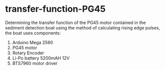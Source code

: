 # transfer-function-PG45

Determining the transfer function of the PG45 motor contained in the sediment detection boat using the method of calculating rising edge pulses, the boat uses components:
1. Arduino Mega 2560
2. PG45 motor
3. Rotary Encoder
4. Li-Po battery 5200mAH 12V 
5. BTS7960 motor driver
